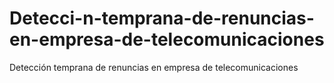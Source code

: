 # Detecci-n-temprana-de-renuncias-en-empresa-de-telecomunicaciones
Detección temprana de renuncias en empresa de telecomunicaciones
